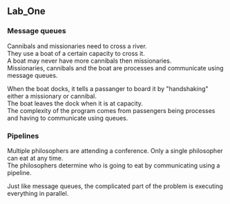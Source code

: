 ## Lab_One

### Message queues

Cannibals and missionaries need to cross a river.  
They use a boat of a certain capacity to cross it.  
A boat may never have more cannibals then missionaries.  
Missionaries, cannibals and the boat are processes and communicate using message queues.  

When the boat docks, it tells a passanger to board it by "handshaking" either a missionary or cannibal.  
The boat leaves the dock when it is at capacity.  
The complexity of the program comes from passengers being processes and having to communicate using queues.  

### Pipelines

Multiple philosophers are attending a conference. Only a single philosopher can eat at any time.  
The philosophers determine who is going to eat by communicating using a pipeline.  

Just like message queues, the complicated part of the problem is executing everything in parallel.  
